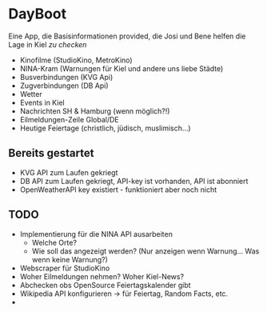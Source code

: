 # DayBoot
Eine App, die Basisinformationen provided, die Josi und Bene helfen die Lage in Kiel *zu checken*

- Kinofilme (StudioKino, MetroKino)
- NINA-Kram (Warnungen für Kiel und andere uns liebe Städte)
- Busverbindungen (KVG Api)
- Zugverbindungen (DB Api)
- Wetter
- Events in Kiel
- Nachrichten SH & Hamburg (wenn möglich?!)
- Eilmeldungen-Zeile Global/DE
- Heutige Feiertage (christlich, jüdisch, muslimisch...)

## Bereits gestartet
- KVG API zum Laufen gekriegt
- DB API zum Laufen gekriegt, API-key ist vorhanden, API ist abonniert
- OpenWeatherAPI key existiert - funktioniert aber noch nicht

## TODO
- Implementierung für die NINA API ausarbeiten
  - Welche Orte?
  - Wie soll das angezeigt werden? (Nur anzeigen wenn Warnung... Was wenn keine Warnung?)
- Webscraper für StudioKino
- Woher Eilmeldungen nehmen? Woher Kiel-News?
- Abchecken obs OpenSource Feiertagskalender gibt
- Wikipedia API konfigurieren -> für Feiertag, Random Facts, etc.
- 
